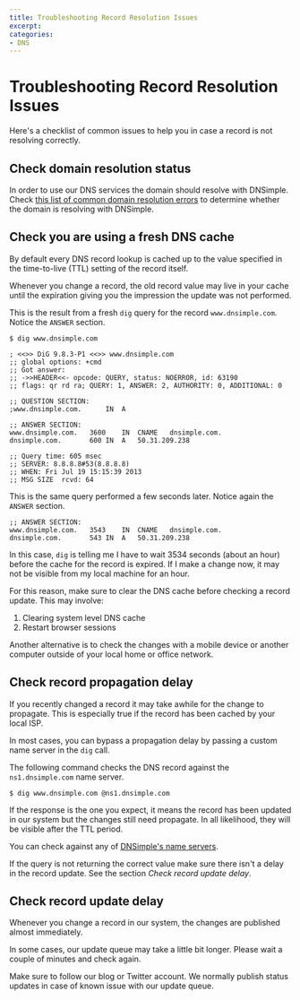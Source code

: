 ```yaml
---
title: Troubleshooting Record Resolution Issues
excerpt: 
categories:
- DNS
---
```


# Troubleshooting Record Resolution Issues

Here's a checklist of common issues to help you in case a record is not resolving correctly.


## Check domain resolution status

In order to use our DNS services the domain should resolve with DNSimple. Check [this list of common domain resolution errors](/articles/domain-resolution-issues) to determine whether the domain is resolving with DNSimple.


## Check you are using a fresh DNS cache

By default every DNS record lookup is cached up to the value specified in the time-to-live (TTL) setting of the record itself.

Whenever you change a record, the old record value may live in your cache until the expiration giving you the impression the update was not performed.

This is the result from a fresh `dig` query for the record `www.dnsimple.com`. Notice the `ANSWER` section.

```
$ dig www.dnsimple.com

; <<>> DiG 9.8.3-P1 <<>> www.dnsimple.com
;; global options: +cmd
;; Got answer:
;; ->>HEADER<<- opcode: QUERY, status: NOERROR, id: 63190
;; flags: qr rd ra; QUERY: 1, ANSWER: 2, AUTHORITY: 0, ADDITIONAL: 0

;; QUESTION SECTION:
;www.dnsimple.com.      IN  A

;; ANSWER SECTION:
www.dnsimple.com.   3600    IN  CNAME   dnsimple.com.
dnsimple.com.       600 IN  A   50.31.209.238

;; Query time: 605 msec
;; SERVER: 8.8.8.8#53(8.8.8.8)
;; WHEN: Fri Jul 19 15:15:39 2013
;; MSG SIZE  rcvd: 64
```

This is the same query performed a few seconds later. Notice again the `ANSWER` section.

```
;; ANSWER SECTION:
www.dnsimple.com.   3543    IN  CNAME   dnsimple.com.
dnsimple.com.       543 IN  A   50.31.209.238
```

In this case, `dig` is telling me I have to wait 3534 seconds (about an hour) before the cache for the record is expired. If I make a change now, it may not be visible from my local machine for an hour.

For this reason, make sure to clear the DNS cache before checking a record update. This may involve:

1. Clearing system level DNS cache
1. Restart browser sessions

Another alternative is to check the changes with a mobile device or another computer outside of your local home or office network.


## Check record propagation delay

If you recently changed a record it may take awhile for the change to propagate. This is especially true if the record has been cached by your local ISP.

In most cases, you can bypass a propagation delay by passing a custom name server in the `dig` call.

The following command checks the DNS record against the `ns1.dnsimple.com` name server.

```
$ dig www.dnsimple.com @ns1.dnsimple.com
```

If the response is the one you expect, it means the record has been updated in our system but the changes still need propagate. In all likelihood, they will be visible after the TTL period.

You can check against any of [DNSimple's name servers](/articles/dnsimple-nameservers).

If the query is not returning the correct value make sure there isn't a delay in the record update. See the section *Check record update delay*.


## Check record update delay

Whenever you change a record in our system, the changes are published almost immediately.

In some cases, our update queue may take a little bit longer. Please wait a couple of minutes and check again.

Make sure to follow our blog or Twitter account. We normally publish status updates in case of known issue with our update queue.
